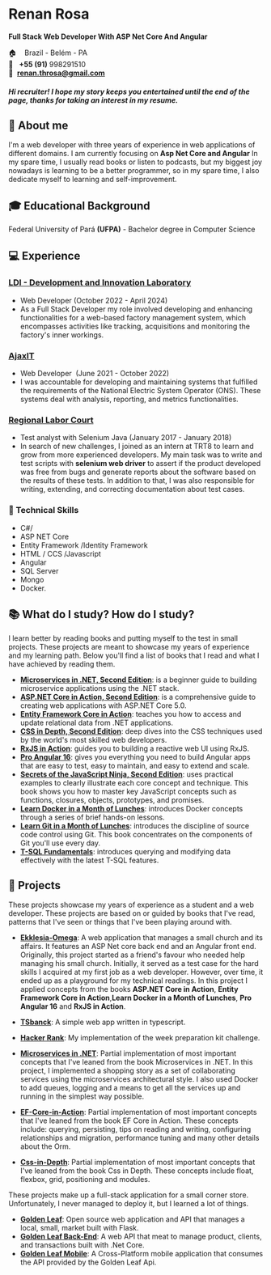 # Renan Rosa
**Full Stack Web Developer With ASP Net Core And Angular**

:house:    Brazil - Belém - PA <br>
:iphone:   **+55 (91)** 998291510 <br>
:email:  **renan.throsa@gmail.com**

##### Hi recruiter! I hope my story keeps you entertained until the end of the page, thanks for taking an interest in my resume.

## :bell: About me
I'm a web developer with three years of experience in web applications of different domains. I am currently focusing on **Asp Net Core and Angular** In my spare time, I usually read books or listen to podcasts, but my biggest joy nowadays is learning to be a better programmer, so in my spare time, I also dedicate myself to learning and self-improvement.

## :mortar_board: Educational Background
Federal University of Pará **(UFPA)** - Bachelor degree in Computer Science <br>

## :computer: Experience

### [LDI - Development and Innovation Laboratory](https://www.linkedin.com/company/labldi/)
* Web Developer (October 2022 - April 2024)
* As a Full Stack Developer my role involved developing and enhancing functionalities for a web-based factory management system, which encompasses activities like tracking, acquisitions and monitoring the factory's inner workings.  

### [AjaxIT](https://www.trt8.jus.br/)
* Web Developer  (June 2021 - October 2022)
* I was accountable for developing and maintaining systems that fulfilled the requirements of the National Electric System Operator (ONS). These systems deal with analysis, reporting, and metrics functionalities.  


### [Regional Labor Court](https://www.trt8.jus.br/)
* Test analyst with Selenium Java (January 2017 - January 2018)
* In search of new challenges, I joined as an intern at TRT8 to learn and grow from more experienced developers. My main task was to write and test scripts with **selenium web driver** to assert if the product developed was free from bugs and generate reports about the software based on the results of these tests. In addition to that, I was also responsible for writing, extending, and correcting documentation about test cases. 


### :pushpin: Technical Skills
* C#/
* ASP NET Core
* Entity Framework /Identity Framework 
* HTML / CCS /Javascript 
* Angular
* SQL Server
* Mongo 
* Docker.
 
 ## :books: What do I study? How do I study?

I learn better by reading books and putting myself to the test in small projects. These projects are meant to showcase my years of experience and my learning path. Below you'll find a list of books that I read and what I have achieved by reading them.

* [**Microservices in .NET, Second Edition**](https://www.manning.com/books/microservices-in-net-second-edition): is a beginner guide to building microservice applications using the .NET stack. 
* [**ASP.NET Core in Action, Second Edition**](https://www.manning.com/books/asp-net-core-in-action-second-edition): is a comprehensive guide to creating web applications with ASP.NET Core 5.0. 
* [**Entity Framework Core in Action**](https://www.manning.com/books/entity-framework-core-in-action): teaches you how to access and update relational data from .NET applications.
* [**CSS in Depth, Second Edition**](https://www.manning.com/books/css-in-depth-second-edition): deep dives into the CSS techniques used by the world's most skilled web developers.
* [**RxJS in Action**](https://www.manning.com/books/rxjs-in-action): guides you to building a reactive web UI using RxJS.
* [**Pro Angular 16**](https://www.manning.com/books/pro-angular-16): gives you everything you need to build Angular apps that are easy to test, easy to maintain, and easy to extend and scale. 
* [**Secrets of the JavaScript Ninja, Second Edition**](https://www.manning.com/books/secrets-of-the-javascript-ninja-second-edition): uses practical examples to clearly illustrate each core concept and technique. This book shows you how to master key JavaScript concepts such as functions, closures, objects, prototypes, and promises.  
* [**Learn Docker in a Month of Lunches**](https://www.manning.com/books/learn-docker-in-a-month-of-lunches): introduces Docker concepts through a series of brief hands-on lessons. 
* [**Learn Git in a Month of Lunches**](https://www.manning.com/books/learn-git-in-a-month-of-lunches): introduces the discipline of source code control using Git. This book concentrates on the components of Git you'll use every day. 
* [**T-SQL Fundamentals**](https://www.amazon.com.br/T-SQL-Fundamentals-Itzik-Ben-Gan/dp/0138102104): introduces querying and modifying data effectively with the latest T-SQL features.

## :open_file_folder: Projects
These projects showcase my years of experience as a student and a web developer. These projects are based on or guided by books that I've read, patterns that I've seen or things that I've been playing around with.

* [**Ekklesia-Omega**](https://github.com/Minimalistware/Ekklesia-Omega): A web application that manages a small church and its affairs. It features an ASP Net core back end and an Angular front end. Originally, this project started as a friend's favour who needed help managing his small church. Initially, it served as a test case for the hard skills I acquired at my first job as a web developer. However, over time, it ended up as a playground for my technical readings. In this project I applied concepts from the books **ASP.NET Core in Action**, **Entity Framework Core in Action**,**Learn Docker in a Month of Lunches**, **Pro Angular 16** and **RxJS in Action**.

* [**TSbanck**](https://github.com/RenanCbcc/tsbank): A simple web app written in typescript.
* [**Hacker Rank**](https://github.com/renan-throsa/HackerRank): My implementation of the week preparation kit challenge. 

* [**Microservices in .NET**](https://github.com/renan-throsa/Microservices-in-Action): Partial implementation of most important concepts that I've leaned from the book Microservices in .NET. In this project, I implemented a shopping story as a set of collaborating services using the microservices architectural style. I also used Docker to add queues, logging and a means to get all the services up and running in the simplest way possible.

* [**EF-Core-in-Action**](https://github.com/renan-throsa/EF-Core-in-Action): Partial implementation of most important concepts that I've leaned from the book EF Core in Action. These concepts include: querying, persisting, tips on reading and writing, configuring relationships and migration, performance tuning and many other details about the Orm.

* [**Css-in-Depth**](https://github.com/renan-throsa/Css-in-Depth): Partial implementation of most important concepts that I've leaned from the book Css in Depth. These concepts include float, flexbox, grid, positioning and modules.

These projects make up a full-stack application for a small corner store. Unfortunately, I never managed to deploy it, but I learned a lot of things.

* [**Golden Leaf**](https://github.com/RenanCbcc/Golden_leaf): Open source web application and API that manages a local, small, market built with Flask.
* [**Golden Leaf Back-End**](https://github.com/RenanCbcc/GoldenLeafMobile): A web API that meat to manage product, clients, and transactions built with .Net Core.
* [**Golden Leaf Mobile**](https://github.com/RenanCbcc/GoldenLeafMobile): A Cross-Platform mobile application that consumes the API provided by the Golden Leaf Api.
